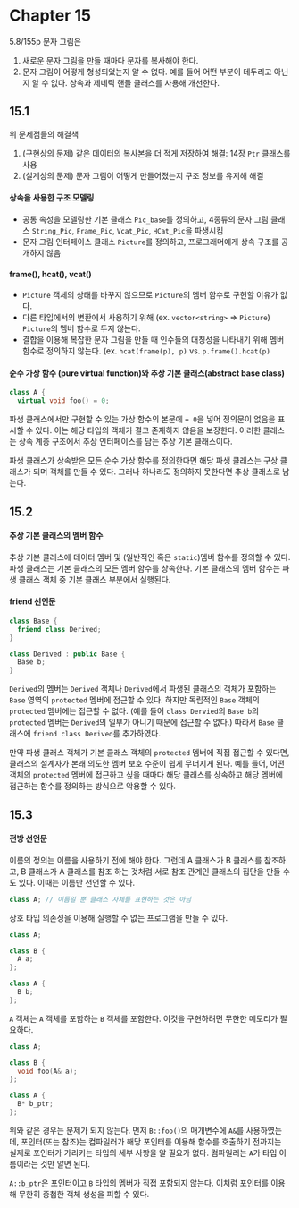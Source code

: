 # Chapter 15
5.8/155p 문자 그림은
1. 새로운 문자 그림을 만들 때마다 문자를 복사해야 한다.
2. 문자 그림이 어떻게 형성되었는지 알 수 없다. 예를 들어 어떤 부분이 테두리고 아닌지 알 수 없다.
상속과 제네릭 핸들 클래스를 사용해 개선한다.

## 15.1
위 문제점들의 해결책
1. (구현상의 문제) 같은 데이터의 복사본을 더 적게 저장하여 해결: 14장 `Ptr` 클래스를 사용
2. (설계상의 문제) 문자 그림이 어떻게 만들어졌는지 구조 정보를 유지해 해결

#### 상속을 사용한 구조 모델링
- 공통 속성을 모델링한 기본 클래스 `Pic_base`를 정의하고, 4종류의 문자 그림 클래스 `String_Pic`, `Frame_Pic`, `Vcat_Pic`, `HCat_Pic`을 파생시킴
- 문자 그림 인터페이스 클래스 `Picture`를 정의하고, 프로그래머에게 상속 구조를 공개하지 않음

#### frame(), hcat(), vcat()
- `Picture` 객체의 상태를 바꾸지 않으므로 `Picture`의 멤버 함수로 구현할 이유가 없다.
- 다른 타입에서의 변환에서 사용하기 위해 (ex. `vector<string>` => `Picture`) `Picture`의 멤버 함수로 두지 않는다.
- 결합을 이용해 복잡한 문자 그림을 만들 때 인수들의 대칭성을 나타내기 위해 멤버 함수로 정의하지 않는다. (ex. `hcat(frame(p), p)` vs. `p.frame().hcat(p)`

#### 순수 가상 함수 (pure virtual function)와  추상 기본 클래스(abstract base class)
```cpp
class A {
  virtual void foo() = 0;
```

파생 클래스에서만 구현할 수 있는 가상 함수의 본문에 `= 0`을 넣어 정의문이 없음을 표시할 수 있다. 이는 해당 타입의 객체가 결코 존재하지 않음을 보장한다. 이러한 클래스는 상속 계층 구조에서 추상 인터페이스를 담는 추상 기본 클래스이다.  

파생 클래스가 상속받은 모든 순수 가상 함수를 정의한다면 해당 파생 클래스는 구상 클래스가 되며 객체를 만들 수 있다. 그러나 하나라도 정의하지 못한다면 추상 클래스로 남는다.

## 15.2

#### 추상 기본 클래스의 멤버 함수
추상 기본 클래스에 데이터 멤버 및 (일반적인 혹은 `static`)멤버 함수를 정의할 수 있다. 파생 클래스는 기본 클래스의 모든 멤버 함수를 상속한다. 기본 클래스의 멤버 함수는 파생 클래스 객체 중 기본 클래스 부분에서 실행된다.

#### friend 선언문
```cpp
class Base {
  friend class Derived;
}

class Derived : public Base {
  Base b;
}
```

`Derived`의 멤버는 `Derived` 객체나 `Derived`에서 파생된 클래스의 객체가 포함하는 `Base` 영역의 `protected` 멤버에 접근할 수 있다. 하지만 독립적인 `Base` 객체의 `protected` 멤버에는 접근할 수 없다. (예를 들어 `class Dervied`의 `Base b`의 `protected` 멤버는 `Derived`의 일부가 아니기 때문에 접근할 수 없다.) 따라서 `Base` 클래스에 `friend class Derived`를 추가하였다.

만약 파생 클래스 객체가 기본 클래스 객체의 `protected` 멤버에 직접 접근할 수 있다면, 클래스의 설계자가 본래 의도한 멤버 보호 수준이 쉽게 무너지게 된다. 예를 들어, 어떤 객체의 `protected` 멤버에 접근하고 싶을 때마다 해당 클래스를 상속하고 해당 멤버에 접근하는 함수를 정의하는 방식으로 악용할 수 있다.

## 15.3
#### 전방 선언문

이름의 정의는 이름을 사용하기 전에 해야 한다. 그런데 A 클래스가 B 클래스를 참조하고, B 클래스가 A 클래스를 참조 하는 것처럼 서로 참조 관계인 클래스의 집단을 만들 수도 있다. 이때는 이름만 선언할 수 있다.

```cpp
class A; // 이름일 뿐 클래스 자체를 표현하는 것은 아님
```

상호 타입 의존성을 이용해 실행할 수 없는 프로그램을 만들 수 있다.

```cpp
class A;

class B {
  A a;
};

class A {
  B b;
};
```

`A` 객체는 `A` 객체를 포함하는 `B` 객체를 포함한다. 이것을 구현하려면 무한한 메모리가 필요하다.

```cpp
class A;

class B {
  void foo(A& a);
};

class A {
  B* b_ptr;
};
```

위와 같은 경우는 문제가 되지 않는다. 먼저 `B::foo()`의 매개변수에 `A&`를 사용하였는데, 포인터(또는 참조)는 컴파일러가 해당 포인터를 이용해 함수를 호출하기 전까지는 실제로 포인터가 가리키는 타입의 세부 사항을 알 필요가 없다. 컴파일러는 `A`가 타입 이름이라는 것만 알면 된다.

`A::b_ptr`은 포인터이고 `B` 타입의 멤버가 직접 포함되지 않는다. 이처럼 포인터를 이용해 무한히 중첩한 객체 생성을 피할 수 있다.

